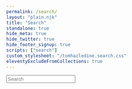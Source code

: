 ```yaml
---
permalink: /search/
layout: "plain.njk"
title: "Search"
standalone: true
hide_meta: true
hide_twitter: true
hide_footer_signup: true
scripts: ["search"]
custom_stylesheet: "/tomhazledine.search.css"
eleventyExcludeFromCollections: true
---
```


<div id="js__search">
    <input type="text" placeholder="Search"/>
</div>
